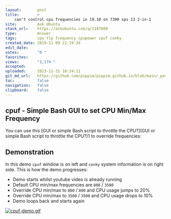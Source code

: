 ```yaml
---
layout:       post
title:        >
    can't control cpu frequencies in 19.10 on 7390 xps 13 2-in-1
site:         Ask Ubuntu
stack_url:    https://askubuntu.com/q/1187609
type:         Answer
tags:         cpu tlp frequency cpupower cpuf conky
created_date: 2019-11-09 22:19:34
edit_date:    
votes:        "0 "
favorites:    
views:        "1,174 "
accepted:     
uploaded:     2023-12-31 10:24:11
git_md_url:   https://github.com/pippim/pippim.github.io/blob/main/_posts/2019/2019-11-09-can_t-control-cpu-frequencies-in-19.10-on-7390-xps-13-2-in-1.md
toc:          false
navigation:   false
clipboard:    false
---
```


## cpuf - Simple Bash GUI to set CPU Min/Max Frequency

You can use this [GUI or simple Bash script to throttle the CPU?](GUI or simple Bash script to throttle the CPU?)1 to override frequencies:




## Demonstration

In this demo `cpuf` window is on left and `conky` system information is on right side. This is how the demo progresses:

- Demo starts whilst youtube video is already running
- Default CPU min/max frequencies are `800` / `3500`
- Override CPU min/max to `800` / `800` and CPU usage jumps to 20%
- Override CPU min/max to `3500` / `3500` and CPU usage drops to 10%
- Demo loops back and starts again

[![cpuf-demo.gif][1]][1]


  [1]: https://i.stack.imgur.com/2lHSD.gif
